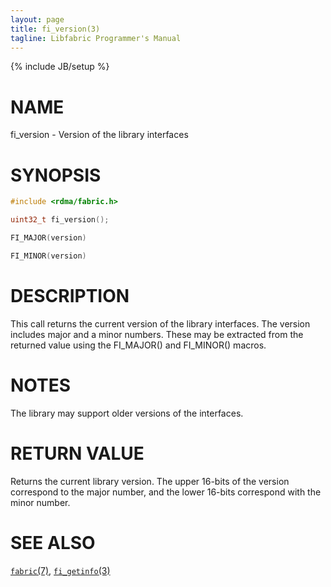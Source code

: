 ```yaml
---
layout: page
title: fi_version(3)
tagline: Libfabric Programmer's Manual
---
```

{% include JB/setup %}

# NAME

fi_version \- Version of the library interfaces

# SYNOPSIS

```c
#include <rdma/fabric.h>

uint32_t fi_version();

FI_MAJOR(version)

FI_MINOR(version)
```

# DESCRIPTION

This call returns the current version of the library interfaces.  The
version includes major and a minor numbers.  These may be extracted
from the returned value using the FI_MAJOR() and FI_MINOR() macros.

# NOTES

The library may support older versions of the interfaces.

# RETURN VALUE

Returns the current library version.  The upper 16-bits of the version
correspond to the major number, and the lower 16-bits correspond with
the minor number.

# SEE ALSO

[`fabric`(7)](fabric.7.html),
[`fi_getinfo`(3)](fi_getinfo.3.html)
